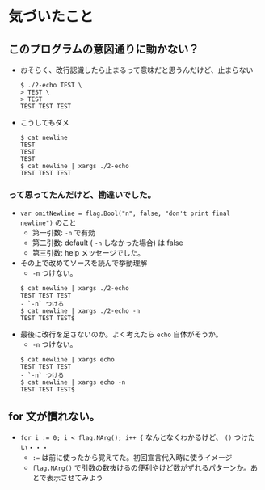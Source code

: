 # 気づいたこと

## このプログラムの意図通りに動かない？
- おそらく、改行認識したら止まるって意味だと思うんだけど、止まらない
    ```
    $ ./2-echo TEST \
    > TEST \
    > TEST
    TEST TEST TEST
    ```
- こうしてもダメ
    ```
    $ cat newline
    TEST
    TEST
    TEST
    $ cat newline | xargs ./2-echo
    TEST TEST TEST
    ```
### って思ってたんだけど、勘違いでした。
- `var omitNewline = flag.Bool("n", false, "don't print final newline")` のこと
    - 第一引数: `-n` で有効
    - 第二引数: default ( `-n` しなかった場合) は false 
    - 第三引数: help メッセージでした。
- その上で改めてソースを読んで挙動理解
    - `-n` つけない。
    ```
    $ cat newline | xargs ./2-echo
    TEST TEST TEST
    - `-n` つける
    $ cat newline | xargs ./2-echo -n
    TEST TEST TEST$
    ```
- 最後に改行を足さないのか。よく考えたら `echo` 自体がそうか。
    - `-n` つけない。
    ```
    $ cat newline | xargs echo
    TEST TEST TEST
    - `-n` つける
    $ cat newline | xargs echo -n
    TEST TEST TEST$
    ```

## for 文が慣れない。
- `for i := 0; i < flag.NArg(); i++ {` なんとなくわかるけど、 `()` つけたい・・・
    - `:=` は前に使ったから覚えてた。初回宣言代入時に使うイメージ
    - `flag.NArg()` で引数の数抜けるの便利やけど数がずれるパターンか。あとで表示させてみよう
